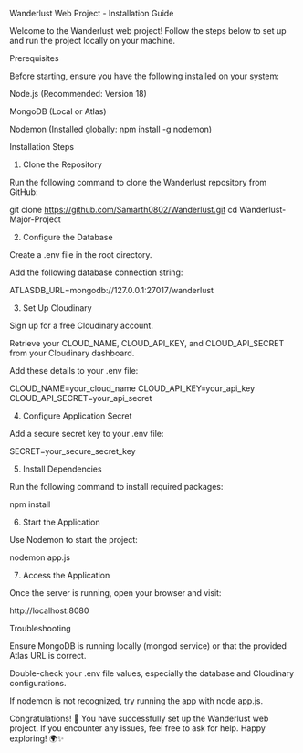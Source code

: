 Wanderlust Web Project - Installation Guide

Welcome to the Wanderlust web project! Follow the steps below to set up and run the project locally on your machine.

Prerequisites

Before starting, ensure you have the following installed on your system:

Node.js (Recommended: Version 18)

MongoDB (Local or Atlas)

Nodemon (Installed globally: npm install -g nodemon)

Installation Steps

1. Clone the Repository

Run the following command to clone the Wanderlust repository from GitHub:

git clone https://github.com/Samarth0802/Wanderlust.git
cd Wanderlust-Major-Project

2. Configure the Database

Create a .env file in the root directory.

Add the following database connection string:

ATLASDB_URL=mongodb://127.0.0.1:27017/wanderlust

3. Set Up Cloudinary

Sign up for a free Cloudinary account.

Retrieve your CLOUD_NAME, CLOUD_API_KEY, and CLOUD_API_SECRET from your Cloudinary dashboard.

Add these details to your .env file:

CLOUD_NAME=your_cloud_name
CLOUD_API_KEY=your_api_key
CLOUD_API_SECRET=your_api_secret

4. Configure Application Secret

Add a secure secret key to your .env file:

SECRET=your_secure_secret_key

5. Install Dependencies

Run the following command to install required packages:

npm install

6. Start the Application

Use Nodemon to start the project:

nodemon app.js

7. Access the Application

Once the server is running, open your browser and visit:

http://localhost:8080

Troubleshooting

Ensure MongoDB is running locally (mongod service) or that the provided Atlas URL is correct.

Double-check your .env file values, especially the database and Cloudinary configurations.

If nodemon is not recognized, try running the app with node app.js.

Congratulations! 🎉 You have successfully set up the Wanderlust web project. If you encounter any issues, feel free to ask for help. Happy exploring! 🌍✨

